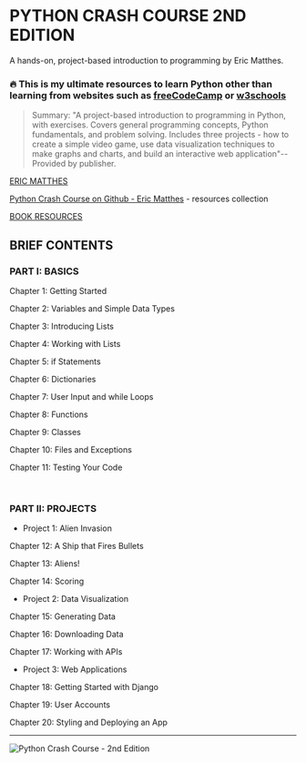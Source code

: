 # PYTHON CRASH COURSE 2ND EDITION
 
A hands-on, project-based introduction to programming by Eric Matthes.

### 🔥 This is my ultimate resources to learn Python other than learning from websites such as [freeCodeCamp](https://www.freecodecamp.org/) or [w3schools](https://www.w3schools.com/)

>Summary: "A project-based introduction to programming in Python, with exercises. Covers general programming concepts, Python fundamentals, and problem solving. Includes three projects - how to create a simple video game, use data visualization techniques to make graphs and charts, and build an interactive web application"-- Provided by publisher. 

[ERIC MATTHES](http://ehmatthes.github.io/pcc_2e/)

[Python Crash Course on Github - Eric Matthes](https://github.com/ehmatthes/pcc_2e) - resources collection

[BOOK RESOURCES](https://nostarch.com/pythoncrashcourse2e/)

## BRIEF CONTENTS
### PART I: BASICS
Chapter 1: Getting Started

Chapter 2: Variables and Simple Data Types

Chapter 3: Introducing Lists

Chapter 4: Working with Lists

Chapter 5: if Statements

Chapter 6: Dictionaries

Chapter 7: User Input and while Loops

Chapter 8: Functions

Chapter 9: Classes

Chapter 10: Files and Exceptions

Chapter 11: Testing Your Code

<br>

### PART II: PROJECTS
+ Project 1: Alien Invasion

Chapter 12: A Ship that Fires Bullets

Chapter 13: Aliens!

Chapter 14: Scoring

+ Project 2: Data Visualization

Chapter 15: Generating Data

Chapter 16: Downloading Data

Chapter 17: Working with APIs

+ Project 3: Web Applications

Chapter 18: Getting Started with Django

Chapter 19: User Accounts

Chapter 20: Styling and Deploying an App

---
![Python Crash Course - 2nd Edition](https://nostarch.com/sites/default/files/styles/uc_product_full/public/pcc2e_cover-blurb_2B.png?itok=2_OiXq65)
